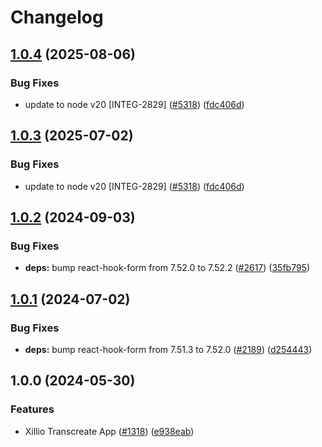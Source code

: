 # Changelog

## [1.0.4](https://github.com/vwointegration/marketplace-partner-apps/compare/xillio-transcreate-v1.0.3...xillio-transcreate-v1.0.4) (2025-08-06)


### Bug Fixes

* update to node v20 [INTEG-2829] ([#5318](https://github.com/vwointegration/marketplace-partner-apps/issues/5318)) ([fdc406d](https://github.com/vwointegration/marketplace-partner-apps/commit/fdc406d9328bc6279abb658dcf5a1bf28795a449))

## [1.0.3](https://github.com/contentful/marketplace-partner-apps/compare/xillio-transcreate-v1.0.2...xillio-transcreate-v1.0.3) (2025-07-02)


### Bug Fixes

* update to node v20 [INTEG-2829] ([#5318](https://github.com/contentful/marketplace-partner-apps/issues/5318)) ([fdc406d](https://github.com/contentful/marketplace-partner-apps/commit/fdc406d9328bc6279abb658dcf5a1bf28795a449))

## [1.0.2](https://github.com/contentful/marketplace-partner-apps/compare/xillio-transcreate-v1.0.1...xillio-transcreate-v1.0.2) (2024-09-03)

### Bug Fixes

- **deps:** bump react-hook-form from 7.52.0 to 7.52.2 ([#2617](https://github.com/contentful/marketplace-partner-apps/issues/2617)) ([35fb795](https://github.com/contentful/marketplace-partner-apps/commit/35fb79503eeae20e557c7490f598c3422f29574f))

## [1.0.1](https://github.com/contentful/marketplace-partner-apps/compare/xillio-transcreate-v1.0.0...xillio-transcreate-v1.0.1) (2024-07-02)

### Bug Fixes

- **deps:** bump react-hook-form from 7.51.3 to 7.52.0 ([#2189](https://github.com/contentful/marketplace-partner-apps/issues/2189)) ([d254443](https://github.com/contentful/marketplace-partner-apps/commit/d254443adc505caac3aa834db939a0bbee413945))

## 1.0.0 (2024-05-30)

### Features

- Xillio Transcreate App ([#1318](https://github.com/contentful/marketplace-partner-apps/issues/1318)) ([e938eab](https://github.com/contentful/marketplace-partner-apps/commit/e938eabc902fb43efedb1220dfecd092ac5c4ced))
